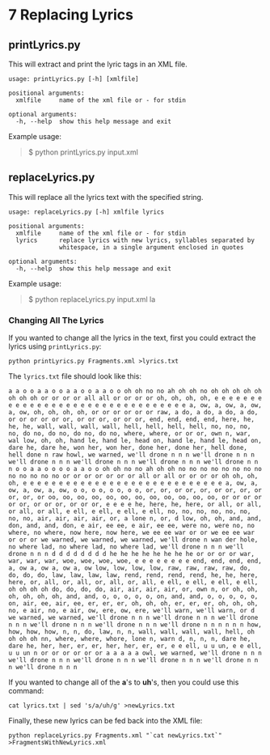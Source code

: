 # 7 Replacing Lyrics

## printLyrics.py

This will extract and print the lyric tags in an XML file.

```
usage: printLyrics.py [-h] [xmlfile]

positional arguments:
  xmlfile     name of the xml file or - for stdin

optional arguments:
  -h, --help  show this help message and exit
```

Example usage:

> $ python printLyrics.py input.xml

## replaceLyrics.py

This will replace all the lyrics text with the specified string.

```
usage: replaceLyrics.py [-h] xmlfile lyrics

positional arguments:
  xmlfile     name of the xml file or - for stdin
  lyrics      replace lyrics with new lyrics, syllables separated by
              whitespace, in a single argument enclosed in quotes

optional arguments:
  -h, --help  show this help message and exit
```

Example usage:

> $ python replaceLyrics.py input.xml la

### Changing All The Lyrics

If you wanted to change all the lyrics in the text, first you could extract
the lyrics using ```printLyrics.py```:

```
python printLyrics.py Fragments.xml >lyrics.txt
```

The ```lyrics.txt``` file should look like this:

```
a a o o a a o o a a o o a a o o oh oh no no ah oh oh no oh oh oh oh oh oh oh oh or or or or all all or or or or oh, oh, oh, oh, e e e e e e e e e e e e e e e e e e e e e e e e e e e e e e e e a, ow, a, ow, a, ow, a, ow, oh, oh, oh, oh, or or or or or or raw, a do, a do, a do, a do, or or or or or or, or or or, or or or, end, end, end, end, here, he, he, he, wall, wall, wall, wall, hell, hell, hell, hell, no, no, no, no, do no, do no, do no, do no, where, where, or or or, own n, war, wal low, oh, oh, hand le, hand le, head on, hand le, hand le, head on, dare he, dare he, won her, won her, done her, done her, hell done, hell done n raw howl, we warned, we'll drone n n n we'll drone n n n we'll drone n n n we'll drone n n n we'll drone n n n we'll drone n n n o o a a o o o o a a o o oh oh no no ah oh oh no no no no no no no no no no no no no or or or or or or or all or all or or or or oh oh, oh, oh, e e e e e e e e e e e e e e e e e e e e e e e e e e e e a, ow, a, ow, a, ow, a, ow, o o, o o, o o, o o, or, or, or or, or, or or, or, or or, or, or oo, oo, oo, oo, oo, oo, oo, oo, oo, oo, oo, oo, or or or or or or, or or or, or or or, e e e e he, here, he, here, or all, or all, or all, or all, e ell, e ell, e ell, e ell, no, no, no, no, no, no, no, no, air, air, air, air, or, a lone n, or, d low, oh, oh, and, and, don, and, and, don, e air, ee ee, e air, ee ee, were no, were no, no where, no where, now here, now here, we ee ee war or or we ee ee war or or or we warned, we warned, we warned, we'll drone n wan der hole, no where lad, no where lad, no where lad, we'll drone n n n we'll drone n n n d d d d d d d d he he he he he he he he or or or or war, war, war, war, woe, woe, woe, woe, e e e e e e e e end, end, end, end, a, ow a, ow a, ow a, ow low, low, low, low, raw, raw, raw, raw, do, do, do, do, law, law, law, law, rend, rend, rend, rend, he, he, here, here, or, all, or, all, or, all, or, all, e ell, e ell, e ell, e ell, oh oh oh oh do, do, do, do, air, air, air, air, or, own n, or oh, oh, oh, oh, oh, oh, and, and, o, o, o, o, o, on, and, and, o, o, o, o, o, on, air, ee, air, ee, er, er, er, oh, oh, oh, er, er, er, oh, oh, oh, no, e air, no, e air, ow, ere, ow, ere, we'll warn, we'll warn, or d we warned, we warned, we'll drone n n n we'll drone n n n we'll drone n n n we'll drone n n n we'll drone n n n we'll drone n n n n n n how, how, how, how, n, n, do, law, n, n, wall, wall, wall, wall, hell, oh oh oh oh nn, where, where, whore, lone n, warn d, n, n, n, dare he, dare he, her, her, er, er, her, her, er, er, e e ell, u u un, e e ell, u u un n or or or or or or a a a a a owl, we warned, we'll drone n n n we'll drone n n n we'll drone n n n we'll drone n n n we'll drone n n n we'll drone n n n
```

If you wanted to change all of the **a**'s to **uh**'s, then you could use
this command:

```
cat lyrics.txt | sed 's/a/uh/g' >newLyrics.txt
```

Finally, these new lyrics can be fed back into the XML file:

```
python replaceLyrics.py Fragments.xml "`cat newLyrics.txt`" >FragmentsWithNewLyrics.xml
```



